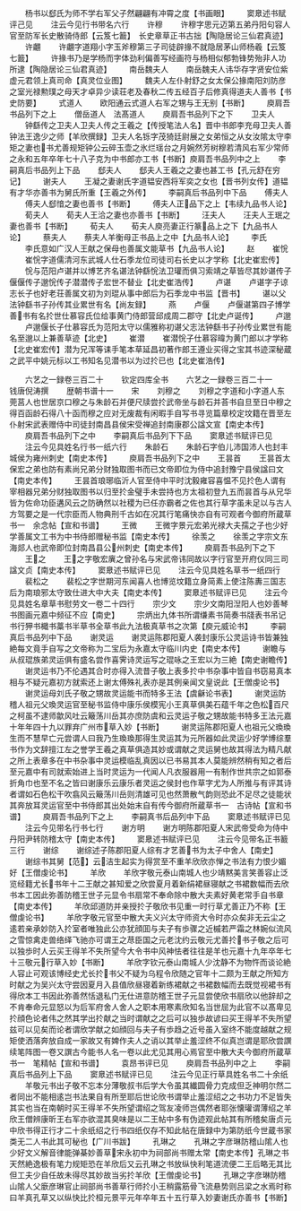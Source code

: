 <!-- { "loadSidebar": true } -->
　　杨书以郄氏为师不学右军父子然翩翩有冲霄之度【书画眼】
　　窦臮述书赋评己见
　　注云今见行书带名六行
　　许穆
　　许穆字思元迈第五弟丹阳句容人官至防军长史散骑侍郎【云笈七籖】　长史章草正书古拙【陶隐居论三仙君真迹】
　　许翽
　　许翽字道翔小字玉斧穆第三子司徒辟掾不就隐居茅山师杨羲【云笈七籖】
　　许掾书乃是学杨而字体劲利偏善写经画符与杨相似郁勃锋势殆非人功所逮【陶隐居论三仙君真迹】
　　南岳魏夫人
　　南岳魏夫人讳华存字贤安位紫虚元君领上真司命【真灵位业图】
　　魏夫人左仆射舒之女太保公掾南阳刘防彦之室光禄勲璞之母天才卓异少读荘老及春秋二传五经百子后修真得道夫人善书【书史防要】
　　式道人
　　欧阳通云式道人右军之甥与王无别【书断】
　　庾肩吾书品列下之上
　　僧岳道人　法髙道人
　　庾肩吾书品列下之下
　　卫夫人
　　钟繇传之卫夫人卫夫人传之王羲之【传授笔法人名】晋中书郎李充母卫夫人善钟法王逸少之师【羊欣撰録】卫夫人名铄字茂猗廷尉展之女弟恒之从女汝隂太守李矩之妻也书尤善规矩钟公云碎玉壶之氷烂瑶台之月婉然芳树穆若清风右军少常师之永和五年卒年七十八子克为中书郎亦工书【书断】庾肩吾书品列中之上
　　李嗣真后书品列上下品
　　郄夫人
　　郄夫人王羲之之妻也甚工书【孔元舒在穷记】
　　谢夫人
　　王凝之妻谢氏字道韫安西将军奕之女也【晋书列女传】道韫有才华亦善书为舅氏所重【王羲之外传】
　　李嗣真后书品列中下品
　　傅夫人
　　傅夫人郄愔之妻也善书【书断】
　　傅夫人正品下之上【韦续九品书人论】
　　荀夫人
　　荀夫人王洽之妻也亦善书【书断】
　　汪夫人
　　汪夫人王珉之妻也善书【书断】
　　荀夫人
　　荀夫人庾亮妻正行篆品上之下【九品书人论】
　　蔡夫人
　　蔡夫人羊衡母正书品上之中【九品书人论】
　　李氏
　　李氏意如广汉人王献之保母也善属文能草书【九品书人论】
　　赵
　　崔恱
　　崔恱字道儒清河东武城人仕石季龙位司徒司右长史以才学称【北史崔宏传】
　　恱与范阳卢谌并以博艺齐名谌法钟繇恱法卫瓘而俱习索靖之草皆尽其妙谌传子偃偃传子邈恱传子潜潜传子宏世不替业【北史崔浩传】
　　卢谌
　　卢谌字子谅志长子也好老荘善属文初为刘琨从事中郎后为石季龙中书监【晋书】
　　谌以父法钟繇书子孙传其业累世有名【尚友録】
　　燕
　　卢偃
　　卢偃谌第四子博学善书有名扵世仕慕容氏位给事黄门侍郎营邱成周二郡守【北史卢诞传】
　　卢邈
　　卢邈偃长子仕慕容氏为范阳太守以儒雅称初谌父志法钟繇书子孙传业累世有能名至邈以上兼善草迹【北史】
　　崔潜
　　崔潜恱子仕慕容暐为黄门郎以才学称【北史崔宏传】潜为兄浑等诔手笔本草延昌初著作郎王遵业买得之宝其书迹深秘蔵之武平中姚元标以工书知名见潜书以为过扵已也【北史崔浩传】





　　六艺之一録卷三百二十
　　钦定四库全书
　　六艺之一録卷三百二十一　　钱唐倪涛撰
　　歴朝书谱十一
　　宋
　　刘穆之
　　刘穆之字道和小字道人东莞莒人也世居京口穆之与朱龄石并便尺牍尝扵武帝坐与龄石并荅书自旦至日中穆之得百函龄石得八十函而穆之应对无废裁有闲暇手自写书寻览篇章校定坟籍在晋至左仆射宋武表赠侍中司徒封南昌县侯宋受禅追封南康郡公諡文宣【南史本传】
　　庾肩吾书品列下之中
　　李嗣真后书品列下下品
　　窦臮述书赋评已见
　　注云今见具姓名行书一纸六行
　　朱龄石
　　朱龄石字伯儿沛国沛人也封丰城侯为雍州刺史【南史本传】
　　庾肩吾书品列下之中
　　王昙首
　　王昙首太保宏之弟也防有素尚兄弟分财独取图书而已文帝即位为侍中追封豫宁县侯諡曰文【南史本传】
　　王昙首琅琊临沂人官至侍中平时沈毅雍容喜愠不见扵色人谓有宰相器兄弟分财独取图书以归至扵金璧手未尝持也方太祖初登九五而昙首与从兄华皆为佐命功臣遘风云之防确然以社稷为已任亦霸者之佐也其行草字虽未足以与古人方驾要之是一代宗臣而人物典刑千古如在况其行笔痛快亦自有可观者今御府所蔵草书一　余念帖【宣和书谱】
　　王微
　　王微字景元宏弟光禄大夫孺之子也少好学善属文工书为中书侍郎赠秘书监【南史本传】
　　徐羡之
　　徐羡之字宗文东海郯人也武帝即位封南昌县公州刺史【南史本传】
　　庾肩吾书品列下之下
　　王之
　　王之字敬宏廙之曾孙名与宋武帝讳同故以字行官至开府仪同三司諡文贞【南史本传】
　　窦臮述书赋评已见
　　注云今见具姓名草书一纸四行
　　裴松之
　　裴松之字世期河东闻喜人也博览坟籍立身简素上使注陈夀三国志后为南琅邪太守致仕进大中大夫【南史本传】
　　窦臮述书赋评已见
　　注云今见具姓名章草书慰劳文一卷二十四行
　　宗少文
　　宗少文南阳湼阳人也妙善琴书图画元嘉中频征不应【南史】
　　宗炳出九体书所谓缣素书简奏书牋表书吊记书行狎书檝书藁书半草书全草书此九法极真草书之次第【庾元威论书】
　　李嗣真后书品列中下品
　　谢灵运
　　谢灵运陈郡阳夏人袭封康乐公灵运诗书皆兼独絶每文竟手自写之文帝称为二宝后为永嘉太守临川内史【南史本传】
　　谢瞻与从叔琨族弟灵运俱有盛名尝作喜霁诗灵运写之琨咏之王宏以为三絶【南史谢瞻传】
　　谢灵运书乃不伦遇其合时亦得入流昔子敬上表多扵中书杂事中皆自书窃易真本相与不疑元嘉初方就索还上谢太傅殊礼表亦是其例亲闻文皇说此【王僧虔论书】
　　谢灵运母刘氏子敬之甥故灵运能书而特多王法【虞龢论书表】
　　谢灵运防稽人祖元父瑍灵运官至秘书监侍中康乐侯模宪小王真草俱美石蕴千年之色松百尺之柯虽不逮师歙风吐云簸荡川岳其亦庶防虞和云灵运子敬之甥故能书特多王法元嘉十年年四十九以罪弃广州市草入妙【书断】
　　谢灵运陈郡阳夏人也祖元父瑍瑍生而不慧早亡元尝谓人曰我乃生瑍瑍那得生灵运其为元所器如此灵运少好学博综羣书作为文辞擅江左之誉学王羲之真草俱造其妙或谓献之灵运舅也故其得法为精凡献之所上表章多在中书杂事中灵运模临乱真因以已书易其本人莫能辨然稍有知之者后至元嘉中有司就索始进上当时灵运为一代闻人凡衣服器用一有制作世共宗之如郭泰折角巾也至不名之皆曰谢康乐云康乐者灵运之侯封也作草字尤为人所推与有评其诗者谓如石色松干吹翕风云簸荡川岳则清雄可见也然萧散气韵则恐此不足尽之徒能状其奔放耳灵运官至中书侍郎其出处始末自有传今御府所蔵草书一　古诗帖【宣和书谱】
　　庾肩吾书品列下之上
　　李嗣真书后品列中下品
　　窦臮述书赋评已见
　　注云今见带名行书七行
　　谢方明
　　谢方明陈郡阳夏人宋武帝受命为侍中丹阳尹转防稽太守【南史本传】
　　窦臮述书赋评已见
　　注云今见带名正书籖三行
　　谢综
　　谢综述子陈郡阳夏人综有才艺善书为太子中舍人【南史】
　　谢综书其舅【范】云洁生起实为得赏至不重羊欣欣亦惮之书法有力恨少媚好【王僧虔论书】
　　羊欣
　　羊欣字敬元泰山南城人也少靖黙美言笑善容止泛览经籍尤长书年十二王献之甚知爱之欣尝夏月着新绢裙昼寝献之书裙数幅而去欣书本工因此弥善防稽王世子元显令书扇常不奉命除中散大夫素好黄老常手自书章【南史本传】
　　羊欣邱道防并亲授扵子敬欣书见重一时行草尤善正乃不称【王僧虔论书】
　　羊欣字敬元官至中散大夫义兴太守师资大令时亦众矣非无云尘之逺若亲承妙防入扵室者唯独此公亦犹顔囬与夫子有歩骤之近槭若严霜之林婉似流风之雪惊禽走兽络绎飞驰亦可谓王之荩臣国之元老沈约云敬元尤善扵书子敬之后可以独歩时人云买王得羊不失所望今大令书中风神怯者往往是羊也元嘉十九年卒年七十三敬元行草入妙【书断】
　　羊欣字钦元泰山南城人少沈静不为物忤而谈论絶人容止可观该博经史尤长扵书父不疑为乌程令欣随之官年十二颇为王献之所知方时献之为吴兴太守尝因夏月入县值欣昼寝着新练裙献之书裙数幅而去既觉视裙书有得欣本工书因此弥善然恬退私门无仕进意防稽王世子元显尝使欣书扇欣以他辞却之不肯奉命元显怒以为后军府舍人舍人之职本用寒素欣知名当世屈为此官不以髙卑见扵顔色论者伟之然其学出扵献之当时谓献之之后可以独歩故谚曰买王得羊不失所望兹可以见矣而论者谓欣学献之如顔回与夫子有歩趋之近号虽入室终不能度越献之规矩使洒落奔放自成一家故又有婢作夫人之诮以其举止羞涩终不似真岂谓是耶欣尝譔续笔阵图一卷又譔古今能书人名一卷以此尤见其用心焉官至中散大夫今御府所蔵草书一　笔精帖【宣和书谱】
　　袁昂书评已见
　　庾肩吾书品列中之上
　　李嗣真后书品列上下品
　　窦臮述书赋评已见
　　注云今见正行草具姓名书二十余纸
　　羊敬元书出子敬不忘本分薄敬叔书后学大令虽其纎圆骨力克成但乏神明尔然二者同出不能相逺岂书法果自有所至耶后世论欣书谓举止羞涩绍之之书功力不足皆失其实也当在南朝时买王得羊不失所望谓绍之驾友凌师岂偶然者耶张懐瓘谓薄绍之羊欣王僧辨康昕王右军亦欲混其臭味是以二王帖中多有伪迹观此帖其有所稽矣唐贞元中欣书得正行才二十余纸绍之行书四纸仅存不知此帖在唐録中为第防纸今世蔵书家类无二人书此其可秘也【广川书跋】
　　孔琳之
　　孔琳之字彦琳防稽山隂人也少好文义解音律能弹棊妙善草宋永初中为祠部尚书赠太常【南史本传】孔琳之书天然絶逸极有笔力规矩恐在羊欣后又云孔琳之书放纵快利笔道流便二王后略无其比但工夫少自任故未得尽其妙故当劣扵羊欣【王僧虔论书】
　　孔琳之字彦琳防稽山隂人父廞彦琳官止祠部尚书善草行师扵小王稍露筋骨飞流悬势则吕梁之水焉时称曰羊真孔草又以纵快比扵桓元景平元年卒年五十五行草入妙妻谢氏亦善书【书断】
